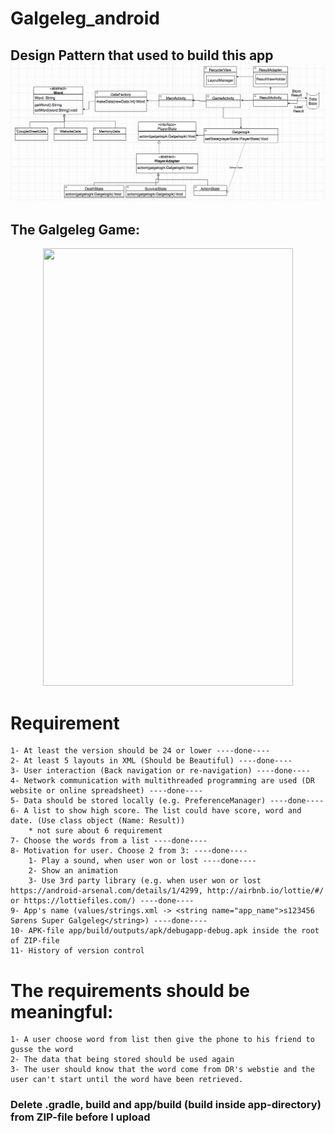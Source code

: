 # Galgeleg_android

## Design Pattern that used to build this app ![](class-diagram.png)

## The Galgeleg Game:
<p align="center">
  <img src="https://github.com/M0-AR/Galgeleg_android/blob/main/galgeleg.JPG" width="400" height="700">
</p>

# Requirement
    1- At least the version should be 24 or lower ----done---- 
    2- At least 5 layouts in XML (Should be Beautiful) ----done----  
    3- User interaction (Back navigation or re-navigation) ----done---- 
    4- Network communication with multithreaded programming are used (DR website or online spreadsheet) ----done----
    5- Data should be stored locally (e.g. PreferenceManager) ----done----
    6- A list to show high score. The list could have score, word and date. (Use class object (Name: Result))
        * not sure about 6 requirement 
    7- Choose the words from a list ----done----  
    8- Motivation for user. Choose 2 from 3: ----done---- 
        1- Play a sound, when user won or lost ----done---- 
        2- Show an animation
        3- Use 3rd party library (e.g. when user won or lost https://android-arsenal.com/details/1/4299, http://airbnb.io/lottie/#/ or https://lottiefiles.com/) ----done----
    9- App's name (values/strings.xml -> <string name="app_name">s123456 Sørens Super Galgeleg</string>) ----done----
    10- APK-file app/build/outputs/apk/debugapp-debug.apk inside the root of ZIP-file
    11- History of version control

# The requirements should be meaningful: 
    1- A user choose word from list then give the phone to his friend to gusse the word
    2- The data that being stored should be used again
    3- The user should know that the word come from DR's webstie and the user can't start until the word have been retrieved. 
      
### Delete .gradle, build and app/build (build inside app-directory) from ZIP-file before I upload
      
